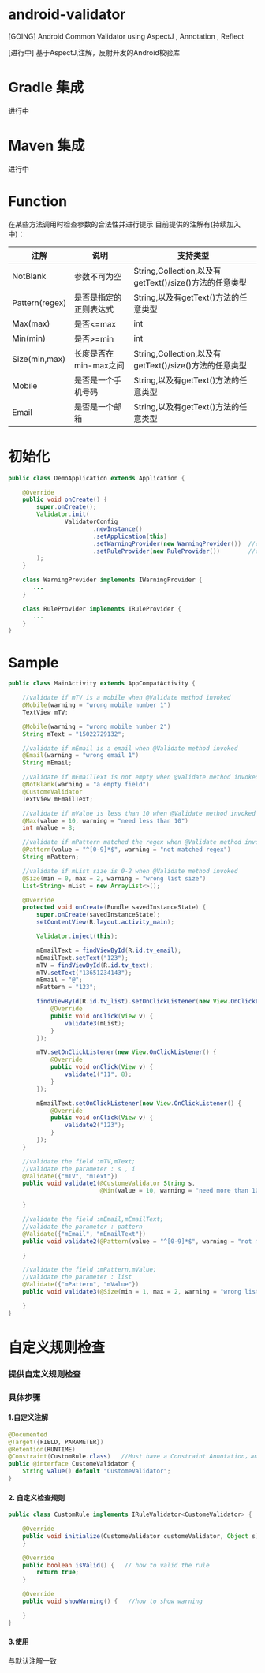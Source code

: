 # android-validator
[GOING] Android Common Validator using AspectJ , Annotation , Reflect

[进行中] 基于AspectJ,注解，反射开发的Android校验库


# Gradle 集成
进行中
# Maven 集成
进行中

# Function
在某些方法调用时检查参数的合法性并进行提示
目前提供的注解有(持续加入中)：

|注解|说明|支持类型
|--|--|--|
|NotBlank |参数不可为空|String,Collection,以及有getText()/size()方法的任意类型
|Pattern(regex) |是否是指定的正则表达式|String,以及有getText()方法的任意类型
|Max(max) |是否<=max | int
|Min(min) |是否>=min | int
|Size(min,max) |长度是否在min-max之间 | String,Collection,以及有getText()/size()方法的任意类型
|Mobile |是否是一个手机号码 | String,以及有getText()方法的任意类型
|Email |是否是一个邮箱 | String,以及有getText()方法的任意类型

# 初始化

```Java
public class DemoApplication extends Application {

    @Override
    public void onCreate() {
        super.onCreate();
        Validator.init(
                ValidatorConfig
                        .newInstance()
                        .setApplication(this)
                        .setWarningProvider(new WarningProvider())  //custom how to show warning, default is Log
                        .setRuleProvider(new RuleProvider())        //custom the check rule
        );
    }

    class WarningProvider implements IWarningProvider {
       ...
    }

    class RuleProvider implements IRuleProvider {
       ...
    }
}

```

# Sample

```Java
public class MainActivity extends AppCompatActivity {

    //validate if mTV is a mobile when @Validate method invoked
    @Mobile(warning = "wrong mobile number 1")
    TextView mTV;

    @Mobile(warning = "wrong mobile number 2")
    String mText = "15022729132";

    //validate if mEmail is a email when @Validate method invoked
    @Email(warning = "wrong email 1")
    String mEmail;

    //validate if mEmailText is not empty when @Validate method invoked
    @NotBlank(warning = "a empty field")
    @CustomeValidator
    TextView mEmailText;

    //validate if mValue is less than 10 when @Validate method invoked
    @Max(value = 10, warning = "need less than 10")
    int mValue = 8;

    //validate if mPattern matched the regex when @Validate method invoked
    @Pattern(value = "^[0-9]*$", warning = "not matched regex")
    String mPattern;

    //validate if mList size is 0-2 when @Validate method invoked
    @Size(min = 0, max = 2, warning = "wrong list size")
    List<String> mList = new ArrayList<>();

    @Override
    protected void onCreate(Bundle savedInstanceState) {
        super.onCreate(savedInstanceState);
        setContentView(R.layout.activity_main);

        Validator.inject(this);

        mEmailText = findViewById(R.id.tv_email);
        mEmailText.setText("123");
        mTV = findViewById(R.id.tv_text);
        mTV.setText("13651234143");
        mEmail = "@";
        mPattern = "123";

        findViewById(R.id.tv_list).setOnClickListener(new View.OnClickListener() {
            @Override
            public void onClick(View v) {
                validate3(mList);
            }
        });

        mTV.setOnClickListener(new View.OnClickListener() {
            @Override
            public void onClick(View v) {
                validate1("11", 8);
            }
        });

        mEmailText.setOnClickListener(new View.OnClickListener() {
            @Override
            public void onClick(View v) {
                validate2("123");
            }
        });
    }

    //validate the field :mTV,mText;
    //validate the parameter : s , i
    @Validate({"mTV", "mText"})
    public void validate1(@CustomeValidator String s,
                          @Min(value = 10, warning = "need more than 10") int i) {

    }

    //validate the field :mEmail,mEmailText;
    //validate the parameter : pattern
    @Validate({"mEmail", "mEmailText"})
    public void validate2(@Pattern(value = "^[0-9]*$", warning = "not matched regex") String pattern) {

    }

    //validate the field :mPattern,mValue;
    //validate the parameter : list
    @Validate({"mPattern", "mValue"})
    public void validate3(@Size(min = 1, max = 2, warning = "wrong list size") List list) {

    }
}
```

# 自定义规则检查
### 提供自定义规则检查
### 具体步骤

#### 1.自定义注解
```Java
@Documented
@Target({FIELD, PARAMETER})
@Retention(RUNTIME)
@Constraint(CustomRule.class)   //Must have a Constraint Annotation，and define a check rule
public @interface CustomeValidator {
    String value() default "CustomeValidator";
}
```

#### 2. 自定义检查规则
```Java
public class CustomRule implements IRuleValidator<CustomeValidator> {   //need implement IRuleValidator and step1 Annotation as generics

    @Override
    public void initialize(CustomeValidator customeValidator, Object s) {  //init
    }

    @Override
    public boolean isValid() {   // how to valid the rule
        return true;
    }

    @Override
    public void showWarning() {   //how to show warning

    }
}
```

#### 3.使用
与默认注解一致

